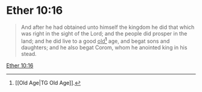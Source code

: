 # Ether 10:16

> And after he had obtained unto himself the kingdom he did that which was right in the sight of the Lord; and the people did prosper in the land; and he did live to a good <u>old</u>[^a] age, and begat sons and daughters; and he also begat Corom, whom he anointed king in his stead.

[Ether 10:16](https://www.churchofjesuschrist.org/study/scriptures/bofm/ether/10?lang=eng&id=p16#p16)


[^a]: [[Old Age|TG Old Age]].  
